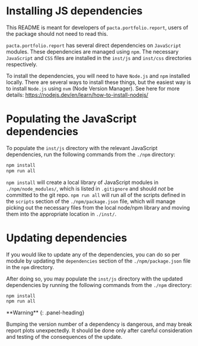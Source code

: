 # Installing JS dependencies

This README is meant for developers of `pacta.portfolio.report`, users of the package should not need to read this.

`pacta.portfolio.report` has several direct dependencies on `JavaScript` modules. These dependencies are managed using `npm`. The necessary `JavaScript` and `CSS` files are installed in the `inst/js` and `inst/css` directories respectively.

To install the dependencies, you will need to have `Node.js` and `npm` installed locally. 
There are several ways to install these things, but the easiest way is to install `Node.js` using `nvm` (Node Version Manager). 
See here for more details: https://nodejs.dev/en/learn/how-to-install-nodejs/

# Populating the JavaScript dependencies
To populate the `inst/js` directory with the relevant JavaScript dependencies, run the following commands from the `./npm` directory:

```bash
npm install
npm run all
```

`npm install` will create a local library of JavaScript modules in `./npm/node_modules/`, which is listed in `.gitignore` and should *not* be committed to the git repo. `npm run all` will run all of the scripts defined in the `scripts` section of the `./npm/package.json` file, which will manage picking out the necessary files from the local node/npm library and moving them into the appropriate location in `./inst/`.

# Updating dependencies
If you would like to update any of the dependencies, you can do so per module by updating the `dependencies` section of the `./npm/package.json` file in the `npm` directory. 

After doing so, you may populate the `inst/js` directory with the updated dependencies by running the following commands from the `./npm` directory:

```bash
npm install
npm run all
```

<div class="panel panel-warning">
**Warning**
{: .panel-heading}
<div class="panel-body">

Bumping the version number of a dependency is dangerous, and may break report plots unexpectedly.
It should be done only after careful consideration and testing of the consequences of the update.

</div>
</div>
